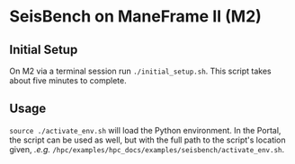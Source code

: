 # SeisBench on ManeFrame II (M2)

## Initial Setup

On M2 via a terminal session run `./initial_setup.sh`. This script takes about
five minutes to complete.

## Usage

`source ./activate_env.sh` will load the Python environment. In the Portal, the
script can be used as well, but with the full path to the script's location
given, *.e.g.* `/hpc/examples/hpc_docs/examples/seisbench/activate_env.sh`.

